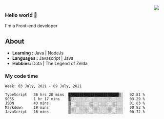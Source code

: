 <img align='right' src="https://github-readme-stats.vercel.app/api?username=jumodada&show_icons=true&theme=vue">

### Hello world 👋

I'm a Front-end developer 
    
## About
-  **Learning :** Java | NodeJs
-  **Languages :** Javascript | Java
-  **Hobbies:** Dota | The Legend of Zelda

### My code time

<!--START_SECTION:waka-->
```text
Week: 03 July, 2021 - 09 July, 2021

TypeScript   36 hrs 20 mins  ███████████████████████▒░   92.81 % 
SCSS         1 hr 17 mins    ▓░░░░░░░░░░░░░░░░░░░░░░░░   03.29 % 
JSON         43 mins         ▒░░░░░░░░░░░░░░░░░░░░░░░░   01.83 % 
Markdown     19 mins         ▒░░░░░░░░░░░░░░░░░░░░░░░░   00.83 % 
JavaScript   16 mins         ▒░░░░░░░░░░░░░░░░░░░░░░░░   00.72 % 
```
<!--END_SECTION:waka-->
